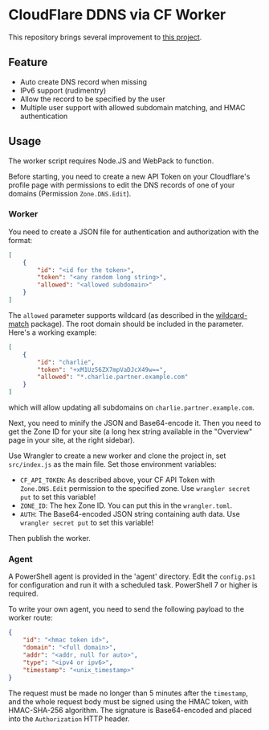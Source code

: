 # CloudFlare DDNS via CF Worker

This repository brings several improvement to [this project](https://github.com/dethos/worker-ddns).

## Feature

- Auto create DNS record when missing
- IPv6 support (rudimentry)
- Allow the record to be specified by the user
- Multiple user support with allowed subdomain matching, and HMAC authentication

## Usage

The worker script requires Node.JS and WebPack to function.

Before starting, you need to create a new API Token on your Cloudflare's profile page with permissions to edit the DNS records of one of your domains (Permission `Zone.DNS.Edit`).

### Worker

You need to create a JSON file for authentication and authorization with the format:

```json
[
    {
        "id": "<id for the token>",
        "token": "<any random long string>",
        "allowed": "<allowed subdomain>"
    }
]
```

The `allowed` parameter supports wildcard (as described in the [wildcard-match](https://www.npmjs.com/package/wildcard-match) package). The root domain should be included in the parameter. Here's a working example:

```json
[
    {
        "id": "charlie",
        "token": "+xM1Uz56ZX7mpVaDJcX49w==",
        "allowed": "*.charlie.partner.example.com"
    }
]
```

which will allow updating all subdomains on `charlie.partner.example.com`.

Next, you need to minify the JSON and Base64-encode it. Then you need to get the Zone ID for your site (a long hex string available in the "Overview" page in your site, at the right sidebar).

Use Wrangler to create a new worker and clone the project in, set `src/index.js` as the main file. Set those environment variables:

- `CF_API_TOKEN`: As described above, your CF API Token with `Zone.DNS.Edit` permission to the specified zone. Use `wrangler secret put` to set this variable!
- `ZONE_ID`: The hex Zone ID. You can put this in the `wrangler.toml`.
- `AUTH`: The Base64-encoded JSON string containing auth data. Use `wrangler secret put` to set this variable!

Then publish the worker.

### Agent

A PowerShell agent is provided in the 'agent' directory. Edit the `config.ps1` for configuration and run it with a scheduled task. PowerShell 7 or higher is required.

To write your own agent, you need to send the following payload to the worker route:

```json
{
    "id": "<hmac token id>",
    "domain": "<full domain>",
    "addr": "<addr, null for auto>",
    "type": "<ipv4 or ipv6>",
    "timestamp": "<unix_timestamp>"
}
```

The request must be made no longer than 5 minutes after the `timestamp`, and the whole request body must be signed using the HMAC token, with HMAC-SHA-256 algorithm. The signature is Base64-encoded and placed into the `Authorization` HTTP header.


